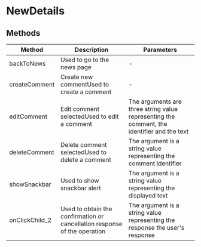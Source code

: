 # NewDetails

## Methods

<!-- @vuese:NewDetails:methods:start -->
|Method|Description|Parameters|
|---|---|---|
|backToNews|Used to go to the news page|-|
|createComment|Create new commentUsed to create a comment|-|
|editComment|Edit comment selectedUsed to edit a comment| The arguments are three string value representing the comment, the identifier and the text|
|deleteComment|Delete comment selectedUsed to delete a comment| The argument is a string value representing the comment identifier|
|showSnackbar|Used to show snackbar alert| The argument is a string value representing the displayed text|
|onClickChild_2|Used to obtain the confirmation or cancellation response of the operation| The argument is a string value representing the response the user's response|

<!-- @vuese:NewDetails:methods:end -->


